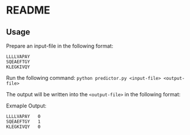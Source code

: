 # README

## Usage

Prepare an input-file in the following format:
```
LLLLVAPAY
SQEAEFTGY
KLEGKIVQY
```

Run the following command: `python predictor.py <input-file> <output-file>`

The output will be written into the `<output-file>` in the following format:

Exmaple Output:
```
LLLLVAPAY	0
SQEAEFTGY	1
KLEGKIVQY	0
```
